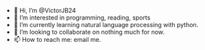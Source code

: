- 👋 Hi, I’m @VictorJB24
- 👀 I’m interested in programming, reading, sports
- 🌱 I’m currently learning natural language processing with python.
- 💞️ I’m looking to collaborate on nothing much for now. 
- 📫 How to reach me: email me.

<!---
VictorJB24/VictorJB24 is a ✨ special ✨ repository because its `README.md` (this file) appears on your GitHub profile.
You can click the Preview link to take a look at your changes.
--->
